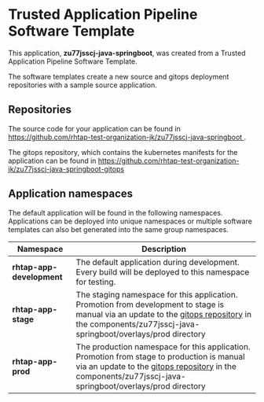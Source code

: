 # Trusted Application Pipeline Software Template

This application, **zu77jsscj-java-springboot**, was created from a Trusted Application Pipeline Software Template.

The software templates create a new source and gitops deployment repositories with a sample source application. 

## Repositories

The source code for your application can be found in [https://github.com/rhtap-test-organization-jk/zu77jsscj-java-springboot ](https://github.com/rhtap-test-organization-jk/zu77jsscj-java-springboot ).
 
The gitops repository, which contains the kubernetes manifests for the application can be found in 
[https://github.com/rhtap-test-organization-jk/zu77jsscj-java-springboot-gitops ](https://github.com/rhtap-test-organization-jk/zu77jsscj-java-springboot-gitops ) 

## Application namespaces 

The default application will be found in the following namespaces. Applications can be deployed into unique namespaces or multiple software templates can also bet generated into the same group namespaces.  

|  Namespace   |  Description   |  
| -------- | -------- |   
| **rhtap-app-development** | The default application during development. Every build will be deployed to this namespace for testing. | 
| **rhtap-app-stage** | The staging namespace for this application. Promotion from development to stage is manual via an update to the [gitops repository](https://github.com/rhtap-test-organization-jk/zu77jsscj-java-springboot-gitops ) in the components/zu77jsscj-java-springboot/overlays/prod directory |  
| **rhtap-app-prod** | The production namespace for this application. Promotion from stage to production is manual via an update to the [gitops repository](https://github.com/rhtap-test-organization-jk/zu77jsscj-java-springboot-gitops ) in the components/zu77jsscj-java-springboot/overlays/prod directory | 